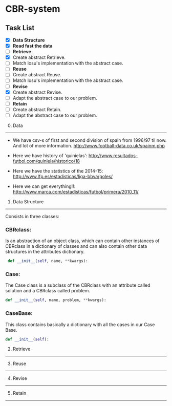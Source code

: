 CBR-system
==========

Task List
---------
- [x] **Data Structure**
- [x] **Read fast the data**
- [ ] **Retrieve**
 - [x] Create abstract Retrieve.
 - [ ] Match Iosu's implementation with the abstract case.
- [ ] **Reuse**
 - [ ] Create abstract Reuse.
 - [ ] Match Iosu's implementation with the abstract case.
- [ ] **Revise**
 - [x] Create abstract Revise.
 - [ ] Adapt the abstract case to our problem.
- [ ] **Retain**
 - [ ] Create abstract Retain.
 - [ ] Adapt the abstract case to our problem.

0. Data
-------
   - We have csv-s of first and second division of spain from 1996/97 til now. And lot of more information.
                        http://www.football-data.co.uk/spainm.php

   - Here we have history of 'quinielas': http://www.resultados-futbol.com/quiniela/historico/18
   
   - Here we have the statistics of the 2014-15: http://www.lfp.es/estadisticas/liga-bbva/goles/
   
   - Here we can get everything!!: http://www.marca.com/estadisticas/futbol/primera/2010_11/

1. Data Structure
-----------------
Consists in three classes:

### CBRclass:
Is an abstraction of an object class, which can contain other instances of CBRclass 
in a dictionary of classes and can also contain other data structures in the attributes 
dictionary.

```python
 def __init__(self, name, **kwargs):
```

### Case:
The Case class is a subclass of the CBRclass with an attribute called solution and a CBRclass
called problem.

```python
def __init__(self, name, problem, **kwargs):
```

### CaseBase:
This class contains basically a dictionary with all the cases in our Case Base. 

```python
def __init__(self):
```

2. Retrieve
-----------

3. Reuse
--------

4. Revise
---------

5. Retain
---------
